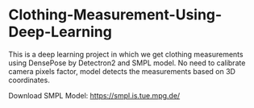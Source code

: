 # Clothing-Measurement-Using-Deep-Learning
This is a deep learning project in which we get clothing measurements using DensePose by Detectron2 and SMPL model. 
No need to calibrate camera pixels factor, model detects the measurements based on 3D coordinates.

Download SMPL Model:  https://smpl.is.tue.mpg.de/


